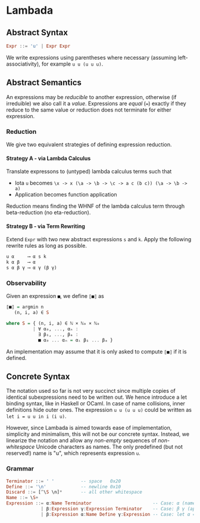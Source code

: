 # Lambada

## Abstract Syntax

``` Haskell
Expr ::= 'u' | Expr Expr
```

We write expressions using parentheses where necessary (assuming left-associativity), for example `u u (u u u)`.

## Abstract Semantics

An expressions may be *reducible* to another expression, otherwise (if irreduible) we also call it a *value*.
Expressions are *equal* (`=`) exactly if they reduce to the same value or reduction does not terminate for either expression.

### Reduction

We give two equivalent strategies of defining expression reduction.

#### Strategy A - via Lambda Calculus

Translate expressons to (untyped) lambda calculus terms such that
- Iota `u` becomes `\x -> x (\a -> \b -> \c -> a c (b c)) (\a -> \b -> a)`
- Application becomes function application

Reduction means finding the WHNF of the lambda calculus term through beta-reduction (no eta-reduction).

#### Strategy B - via Term Rewriting

Extend `Expr` with two new abstract expressions `s` and `k`.
Apply the following rewrite rules as long as possible.

``` Haskell
u α     ⟶ α s k
k α β   ⟶ α
s α β γ ⟶ α γ (β γ)
```

### Observability

Given an expression `■`, we define `⟦■⟧` as
``` Haskell
⟦■⟧ = argmin n
   (n, i, a) ∈ S

where S = { (n, i, a) ∈ ℕ × ℕ₀ × ℕ₀
          | ∀ α₀, ..., αₙ :
            ∃ β₁, ..., βₐ :
            ■ α₀ ... αₙ = αᵢ β₁ ... βₐ }
```
An implementation may assume that it is only asked to compute `⟦■⟧` if it is defined.

## Concrete Syntax

The notation used so far is not very succinct since multiple copies of identical subexpressions need to be written out.
We hence introduce a let binding syntax, like in Haskell or OCaml.
In case of name collisions, inner definitions hide outer ones.
The expression `u u (u u u)` could be written as `let i = u u in i (i u)`.

However, since Lambada is aimed towards ease of implementation, simplicity and minimalism, this will not be our concrete syntax.
Instead, we linearize the notation and allow any *non-empty* sequences of *non-whitespace* Unicode characters as names.
The only predefined (but not reserved!) name is "u", which represents expression `u`.

### Grammar

``` Haskell
Terminator ::= ' '          -- space   0x20
Define ::= '\n'             -- newline 0x10
Discard ::= [^\S \n]*       -- all other whitespace
Name ::= \S+
Expression ::= α:Name Terminator                       -- Case: α (name)
             | β:Expression γ:Expression Terminator    -- Case: β γ (application)
             | β:Expression α:Name Define γ:Expression -- Case: let α = β in γ
```
